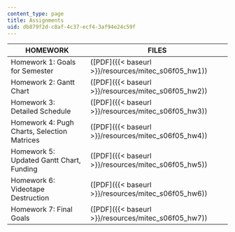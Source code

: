 ```yaml
---
content_type: page
title: Assignments
uid: db879f2d-c8af-4c37-ecf4-3af94e24c59f
---
```


| HOMEWORK | FILES |
| --- | --- |
| Homework 1: Goals for Semester | ([PDF]({{< baseurl >}}/resources/mitec_s06f05_hw1)) |
| Homework 2: Gantt Chart | ([PDF]({{< baseurl >}}/resources/mitec_s06f05_hw2)) |
| Homework 3: Detailed Schedule | ([PDF]({{< baseurl >}}/resources/mitec_s06f05_hw3)) |
| Homework 4: Pugh Charts, Selection Matrices | ([PDF]({{< baseurl >}}/resources/mitec_s06f05_hw4)) |
| Homework 5: Updated Gantt Chart, Funding | ([PDF]({{< baseurl >}}/resources/mitec_s06f05_hw5)) |
| Homework 6: Videotape Destruction | ([PDF]({{< baseurl >}}/resources/mitec_s06f05_hw6)) |
| Homework 7: Final Goals | ([PDF]({{< baseurl >}}/resources/mitec_s06f05_hw7))